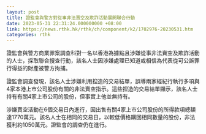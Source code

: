 ```yaml
---
layout: post
title: 證監會與警方對從事非法賣空及欺詐活動展開聯合行動
date: 2023-05-31 22:31:24.000000000 +08:00
link: https://news.rthk.hk/rthk/ch/component/k2/1702976-20230531.htm
categories: rthk
---
```


證監會與警方商業罪案調查科對一名以香港為據點且涉嫌從事非法賣空及欺詐活動的人士，採取聯合搜查行動，該名人士因涉嫌處理已知道或相信為代表從可公訴罪行得益的財產被警方拘捕。

證監會調查發現，該名人士涉嫌利用揑造的交易結單，誤導兩家經紀行執行多項與4家本港上市公司股份有關的非法賣空指示。這些揑造的交易結單顯示，該名人士持有有關4家上市公司的股份，但事實上他並無持有。

涉嫌賣空活動在6個交易日內進行，因出售有關4家上市公司股份的所得款項總額達1770萬元。該名人士在相同的交易日，以較低價格購回相同數量的股份，非法獲利約1050萬元。證監會的調查仍在進行。
